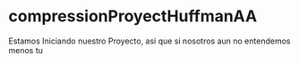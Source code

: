 # compressionProyectHuffmanAA
Estamos Iniciando nuestro Proyecto, asi que si nosotros aun no entendemos menos tu
